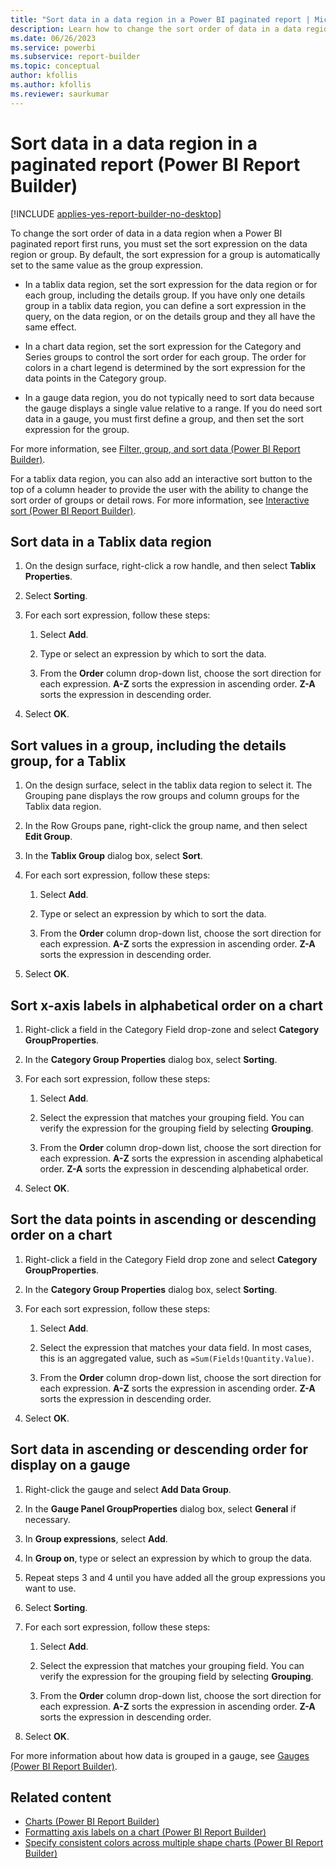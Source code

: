 ```yaml
---
title: "Sort data in a data region in a Power BI paginated report | Microsoft Docs"
description: Learn how to change the sort order of data in a data region in a Power BI paginated report when a report first runs in Power BI Report Builder.
ms.date: 06/26/2023
ms.service: powerbi
ms.subservice: report-builder
ms.topic: conceptual
author: kfollis
ms.author: kfollis
ms.reviewer: saurkumar
---
```

# Sort data in a data region in a paginated report (Power BI Report Builder)

[!INCLUDE [applies-yes-report-builder-no-desktop](../../includes/applies-yes-report-builder-no-desktop.md)]

  To change the sort order of data in a data region when a Power BI paginated report first runs, you must set the sort expression on the data region or group. By default, the sort expression for a group is automatically set to the same value as the group expression.  
  
- In a tablix data region, set the sort expression for the data region or for each group, including the details group. If you have only one details group in a tablix data region, you can define a sort expression in the query, on the data region, or on the details group and they all have the same effect.  
  
- In a chart data region, set the sort expression for the Category and Series groups to control the sort order for each group. The order for colors in a chart legend is determined by the sort expression for the data points in the Category group.  
  
- In a gauge data region, you do not typically need to sort data because the gauge displays a single value relative to a range. If you do need sort data in a gauge, you must first define a group, and then set the sort expression for the group.  
  
 For more information, see [Filter, group, and sort data (Power BI Report Builder)](filter-group-sort-data-report-builder.md).  
  
 For a tablix data region, you can also add an interactive sort button to the top of a column header to provide the user with the ability to change the sort order of groups or detail rows. For more information, see [Interactive sort (Power BI Report Builder)](/sql/reporting-services/report-design/interactive-sort-report-builder-and-ssrs).  

## Sort data in a Tablix data region  
  
1. On the design surface, right-click a row handle, and then select **Tablix Properties**.  
  
1. Select **Sorting**.  
  
1. For each sort expression, follow these steps:  
  
    1. Select **Add**.  
  
    1. Type or select an expression by which to sort the data.  
  
    1. From the **Order** column drop-down list, choose the sort direction for each expression. **A-Z** sorts the expression in ascending order. **Z-A** sorts the expression in descending order.  
  
1. Select **OK**.
  
## Sort values in a group, including the details group, for a Tablix  
  
1. On the design surface, select in the tablix data region to select it. The Grouping pane displays the row groups and column groups for the Tablix data region.  
  
1. In the Row Groups pane, right-click the group name, and then select **Edit Group**.  
  
1. In the **Tablix Group** dialog box, select **Sort**.  
  
1. For each sort expression, follow these steps:  
  
    1. Select **Add**.  
  
    1. Type or select an expression by which to sort the data.  
  
    1. From the **Order** column drop-down list, choose the sort direction for each expression. **A-Z** sorts the expression in ascending order. **Z-A** sorts the expression in descending order.  
  
1. Select **OK**.
  
## Sort x-axis labels in alphabetical order on a chart  
  
1. Right-click a field in the Category Field drop-zone and select **Category GroupProperties**.  
  
1. In the **Category Group Properties** dialog box, select **Sorting**.  
  
1. For each sort expression, follow these steps:  
  
    1. Select **Add**.  
  
    1. Select the expression that matches your grouping field. You can verify the expression for the grouping field by selecting **Grouping**.  
  
    1. From the **Order** column drop-down list, choose the sort direction for each expression. **A-Z** sorts the expression in ascending alphabetical order. **Z-A** sorts the expression in descending alphabetical order.  
  
1. Select **OK**.
  
## Sort the data points in ascending or descending order on a chart  
  
1. Right-click a field in the Category Field drop zone and select **Category GroupProperties**.  
  
1. In the **Category Group Properties** dialog box, select **Sorting**.  
  
1. For each sort expression, follow these steps:  
  
    1. Select **Add**.  
  
    1. Select the expression that matches your data field. In most cases, this is an aggregated value, such as `=Sum(Fields!Quantity.Value)`.  
  
    1. From the **Order** column drop-down list, choose the sort direction for each expression. **A-Z** sorts the expression in ascending order. **Z-A** sorts the expression in descending order.  
  
1. Select **OK**.
  
## Sort data in ascending or descending order for display on a gauge  
  
1. Right-click the gauge and select **Add Data Group**.  
  
1. In the **Gauge Panel GroupProperties** dialog box, select **General** if necessary.  
  
1. In **Group expressions**, select **Add**.  
  
1. In **Group on**, type or select an expression by which to group the data.  
  
1. Repeat steps 3 and 4 until you have added all the group expressions you want to use.  
  
1. Select **Sorting**.  
  
1. For each sort expression, follow these steps:  
  
    1. Select **Add**.  
  
    1. Select the expression that matches your grouping field. You can verify the expression for the grouping field by selecting **Grouping**.  
  
    1. From the **Order** column drop-down list, choose the sort direction for each expression. **A-Z** sorts the expression in ascending order. **Z-A** sorts the expression in descending order.  
  
1. Select **OK**.
  
 For more information about how data is grouped in a gauge, see [Gauges (Power BI Report Builder)](/sql/reporting-services/report-design/gauges-report-builder-and-ssrs).  
  
## Related content

- [Charts (Power BI Report Builder)](/sql/reporting-services/report-design/charts-report-builder-and-ssrs)   
- [Formatting axis labels on a chart (Power BI Report Builder)](/sql/reporting-services/report-design/formatting-axis-labels-on-a-chart-report-builder-and-ssrs)   
- [Specify consistent colors across multiple shape charts (Power BI Report Builder)](/sql/reporting-services/report-design/specify-consistent-colors-across-multiple-shape-charts-report-builder-and-ssrs)  
  
  
